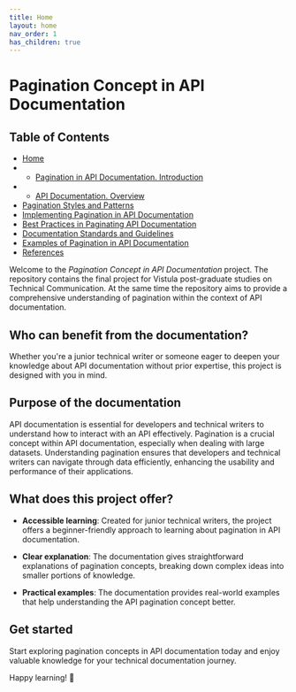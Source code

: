 ```yaml
---
title: Home
layout: home
nav_order: 1
has_children: true
---
```


# Pagination Concept in API Documentation

## Table of Contents

- [Home](#Home)
- - [Pagination in API Documentation. Introduction](#Pagination_in_API_Documentation_Introduction)
- - [API Documentation. Overview](#API_Documentation_Overview)
- [Pagination Styles and Patterns](#Pagination_Styles_and_Patterns)
- [Implementing Pagination in API Documentation](#Implementing_Pagination_in_API_Documentation)
- [Best Practices in Paginating API Documentation](#Best_Practices_in_Paginating_API_Documentation)
- [Documentation Standards and Guidelines](#Documentation_Standards_and_Guidelines)
- [Examples of Pagination in API Documentation](#Examples_of_Pagination_in_API_Documentation)
- [References](#References)


Welcome to the <em>Pagination Concept in API Documentation</em> project. The repository contains the final project for Vistula post-graduate studies on Technical Communication. At the same time the repository aims to provide a comprehensive understanding of pagination within the context of API documentation. 

## Who can benefit from the documentation?

Whether you're a junior technical writer or someone eager to deepen your knowledge about API documentation without prior expertise, this project is designed with you in mind.

## Purpose of the documentation

API documentation is essential for developers and technical writers to understand how to interact with an API effectively. Pagination is a crucial concept within API documentation, especially when dealing with large datasets. Understanding pagination ensures that developers and technical writers can navigate through data efficiently, enhancing the usability and performance of their applications.

## What does this project offer?

- **Accessible learning**: Created for junior technical writers, the project offers a beginner-friendly approach to learning about pagination in API documentation.

- **Clear explanation**: The documentation gives straightforward explanations of pagination concepts, breaking down complex ideas into smaller portions of knowledge.
  
- **Practical examples**: The documentation provides real-world examples that help understanding the API pagination concept better. 

## Get started

Start exploring pagination concepts in API documentation today and enjoy valuable knowledge for your technical documentation journey.

Happy learning! 🚀
